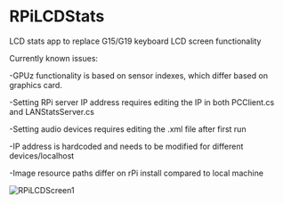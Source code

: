 # RPiLCDStats
LCD stats app to replace G15/G19 keyboard LCD screen functionality

Currently known issues:

-GPUz functionality is based on sensor indexes, which differ based on graphics card.

-Setting RPi server IP address requires editing the IP in both PCClient.cs and LANStatsServer.cs

-Setting audio devices requires editing the .xml file after first run

-IP address is hardcoded and needs to be modified for different devices/localhost

-Image resource paths differ on rPi install compared to local machine


![RPiLCDScreen1](https://github.com/TNewis/RPiLCDStats/assets/47041450/efa98613-6c3e-4384-9662-cb0c1b8f5b91)
